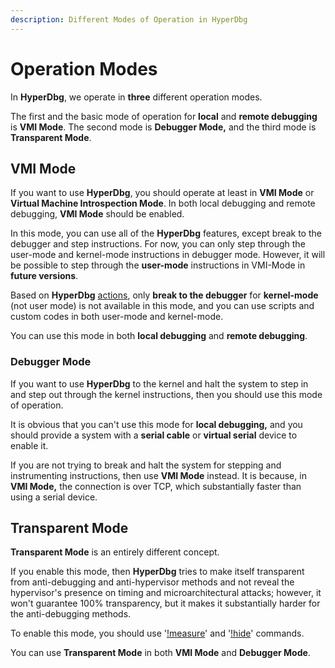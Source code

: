 ```yaml
---
description: Different Modes of Operation in HyperDbg
---
```


# Operation Modes

In **HyperDbg**, we operate in **three** different operation modes.

The first and the basic mode of operation for **local** and **remote debugging** is **VMI Mode**. The second mode is **Debugger Mode,** and the third mode is **Transparent Mode**.

## VMI Mode

If you want to use **HyperDbg**, you should operate at least in **VMI Mode** or **Virtual Machine Introspection Mode**. In both local debugging and remote debugging, **VMI Mode** should be enabled.

In this mode, you can use all of the **HyperDbg** features, except break to the debugger and step instructions. For now, you can only step through the user-mode and kernel-mode instructions in debugger mode. However, it will be possible to step through the **user-mode** instructions in VMI-Mode in **future versions**.

Based on **HyperDbg** [actions](https://docs.hyperdbg.org/using-hyperdbg/prerequisites), only **break to the debugger** for **kernel-mode** (not user mode) is not available in this mode, and you can use scripts and custom codes in both user-mode and kernel-mode.

You can use this mode in both **local debugging** and **remote debugging**.

### Debugger Mode

If you want to use **HyperDbg** to the kernel and halt the system to step in and step out through the kernel instructions, then you should use this mode of operation.

It is obvious that you can't use this mode for **local debugging,** and you should provide a system with a **serial cable** or **virtual serial** device to enable it.

If you are not trying to break and halt the system for stepping and instrumenting instructions, then use **VMI Mode** instead. It is because, in **VMI Mode,** the connection is over TCP, which substantially faster than using a serial device.

## Transparent Mode

**Transparent Mode** is an entirely different concept.

If you enable this mode, then **HyperDbg** tries to make itself transparent from anti-debugging and anti-hypervisor methods and not reveal the hypervisor's presence on timing and microarchitectural attacks; however, it won't guarantee 100% transparency, but it makes it substantially harder for the anti-debugging methods.

To enable this mode, you should use '[!measure](https://docs.hyperdbg.org/commands/extension-commands/measure)' and '[!hide](https://docs.hyperdbg.org/commands/extension-commands/hide)' commands.

You can use **Transparent Mode** in both **VMI Mode** and **Debugger Mode**.
